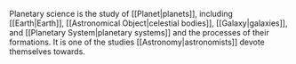 Planetary science is the study of [[Planet|planets]], including [[Earth|Earth]], [[Astronomical Object|celestial bodies]], [[Galaxy|galaxies]], and [[Planetary System|planetary systems]] and the processes of their formations. It is one of the studies [[Astronomy|astronomists]] devote themselves towards.